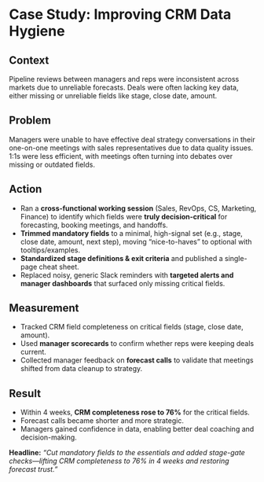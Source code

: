 # Case Study: Improving CRM Data Hygiene

## Context
Pipeline reviews between managers and reps were inconsistent across markets due to unreliable forecasts. Deals were often lacking key data, either missing or unreliable fields like stage, close date, amount.

## Problem
Managers were unable to have effective deal strategy conversations in their one-on-one meetings with sales representatives due to data quality issues. 1:1s were less efficient, with meetings often turning into debates over missing or outdated fields. 

## Action
- Ran a **cross-functional working session** (Sales, RevOps, CS, Marketing, Finance) to identify which fields were **truly decision-critical** for forecasting, booking meetings, and handoffs.  
- **Trimmed mandatory fields** to a minimal, high-signal set (e.g., stage, close date, amount, next step), moving “nice-to-haves” to optional with tooltips/examples.    
- **Standardized stage definitions & exit criteria** and published a single-page cheat sheet.  
- Replaced noisy, generic Slack reminders with **targeted alerts and manager dashboards** that surfaced only missing critical fields.

## Measurement
- Tracked CRM field completeness on critical fields (stage, close date, amount).  
- Used **manager scorecards** to confirm whether reps were keeping deals current.  
- Collected manager feedback on **forecast calls** to validate that meetings shifted from data cleanup to strategy.  

## Result
- Within 4 weeks, **CRM completeness rose to 76%** for the critical fields.  
- Forecast calls became shorter and more strategic.  
- Managers gained confidence in data, enabling better deal coaching and decision-making.

**Headline:** *“Cut mandatory fields to the essentials and added stage-gate checks—lifting CRM completeness to 76% in 4 weeks and restoring forecast trust.”*
